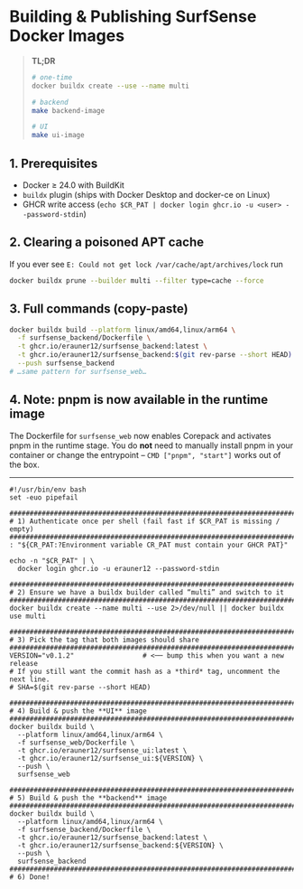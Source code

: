 # Building & Publishing SurfSense Docker Images

> **TL;DR**
> ```bash
> # one-time
> docker buildx create --use --name multi
>
> # backend
> make backend-image
>
> # UI
> make ui-image
> ```

## 1. Prerequisites
* Docker ≥ 24.0 with BuildKit
* `buildx` plugin (ships with Docker Desktop and docker-ce on Linux)
* GHCR write access (`echo $CR_PAT | docker login ghcr.io -u <user> --password-stdin`)

## 2. Clearing a poisoned APT cache
If you ever see
`E: Could not get lock /var/cache/apt/archives/lock`
run
```bash
docker buildx prune --builder multi --filter type=cache --force
```

## 3. Full commands (copy-paste)
```bash
docker buildx build --platform linux/amd64,linux/arm64 \
  -f surfsense_backend/Dockerfile \
  -t ghcr.io/erauner12/surfsense_backend:latest \
  -t ghcr.io/erauner12/surfsense_backend:$(git rev-parse --short HEAD) \
  --push surfsense_backend
# …same pattern for surfsense_web…
```

## 4. Note: pnpm is now available in the runtime image

The Dockerfile for `surfsense_web` now enables Corepack and activates pnpm in the runtime stage.
You do **not** need to manually install pnpm in your container or change the entrypoint –
`CMD ["pnpm", "start"]` works out of the box.

---


```
#!/usr/bin/env bash
set -euo pipefail

###############################################################################
# 1) Authenticate once per shell (fail fast if $CR_PAT is missing / empty)
###############################################################################
: "${CR_PAT:?Environment variable CR_PAT must contain your GHCR PAT}"

echo -n "$CR_PAT" | \
  docker login ghcr.io -u erauner12 --password-stdin

###############################################################################
# 2) Ensure we have a buildx builder called “multi” and switch to it
###############################################################################
docker buildx create --name multi --use 2>/dev/null || docker buildx use multi

###############################################################################
# 3) Pick the tag that both images should share
###############################################################################
VERSION="v0.1.2"                 # <── bump this when you want a new release
# If you still want the commit hash as a *third* tag, uncomment the next line.
# SHA=$(git rev-parse --short HEAD)

###############################################################################
# 4) Build & push the **UI** image
###############################################################################
docker buildx build \
  --platform linux/amd64,linux/arm64 \
  -f surfsense_web/Dockerfile \
  -t ghcr.io/erauner12/surfsense_ui:latest \
  -t ghcr.io/erauner12/surfsense_ui:${VERSION} \
  --push \
  surfsense_web

###############################################################################
# 5) Build & push the **backend** image
###############################################################################
docker buildx build \
  --platform linux/amd64,linux/arm64 \
  -f surfsense_backend/Dockerfile \
  -t ghcr.io/erauner12/surfsense_backend:latest \
  -t ghcr.io/erauner12/surfsense_backend:${VERSION} \
  --push \
  surfsense_backend
###############################################################################
# 6) Done!
```
